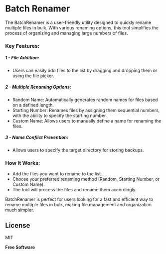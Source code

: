 # Batch Renamer

The BatchRenamer is a user-friendly utility designed to quickly rename multiple files in bulk. With various renaming options, this tool simplifies the process of organizing and managing large numbers of files.
### Key Features:

##### 1 - File Addition:
- Users can easily add files to the list by dragging and dropping them or using the file picker.
##### 2 - Multiple Renaming Options:
- Random Name: Automatically generates random names for files based on a defined length.
- Starting Number: Renames files by assigning them sequential numbers, with the ability to specify the starting number.
- Custom Name: Allows users to manually define a name for renaming the files.
##### 3 - Name Conflict Prevention:
- Allows users to specify the target directory for storing backups.
 
### How It Works:
- Add the files you want to rename to the list.
- Choose your preferred renaming method (Random, Starting Number, or Custom Name).
- The tool will process the files and rename them accordingly.

BatchRenamer is perfect for users looking for a fast and efficient way to rename multiple files in bulk, making file management and organization much simpler.


## License

MIT

**Free Software**
